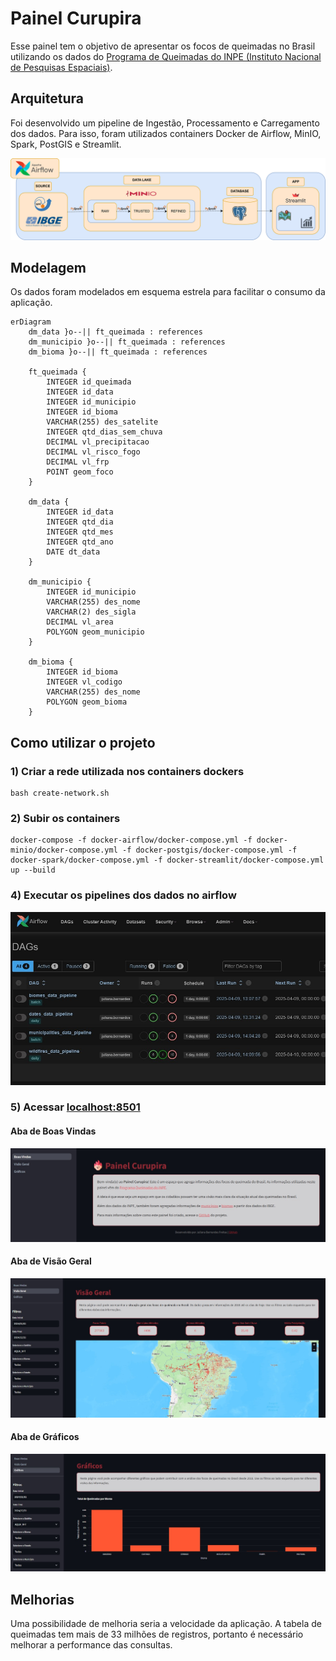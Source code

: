 # Painel Curupira

Esse painel tem o objetivo de apresentar os focos de queimadas no Brasil utilizando os dados do [Programa de Queimadas do INPE (Instituto Nacional de Pesquisas Espaciais)](https://terrabrasilis.dpi.inpe.br/queimadas/portal/dados-abertos/).

## Arquitetura

Foi desenvolvido um pipeline de Ingestão, Processamento e Carregamento dos dados. Para isso, foram utilizados containers Docker de Airflow, MinIO, Spark, PostGIS e Streamlit.

![Arquitetura](https://github.com/julianabfreitas/brazil-wildfires/blob/main/images/arquitetura.png)

## Modelagem

Os dados foram modelados em esquema estrela para facilitar o consumo da aplicação.

```mermaid
erDiagram
	dm_data }o--|| ft_queimada : references
	dm_municipio }o--|| ft_queimada : references
	dm_bioma }o--|| ft_queimada : references

	ft_queimada {
		INTEGER id_queimada
		INTEGER id_data
		INTEGER id_municipio
		INTEGER id_bioma
		VARCHAR(255) des_satelite
		INTEGER qtd_dias_sem_chuva
		DECIMAL vl_precipitacao
		DECIMAL vl_risco_fogo
		DECIMAL vl_frp
		POINT geom_foco
	}

	dm_data {
		INTEGER id_data
		INTEGER qtd_dia
		INTEGER qtd_mes
		INTEGER qtd_ano
		DATE dt_data
	}

	dm_municipio {
		INTEGER id_municipio
		VARCHAR(255) des_nome
		VARCHAR(2) des_sigla
		DECIMAL vl_area
		POLYGON geom_municipio
	}

	dm_bioma {
		INTEGER id_bioma
		INTEGER vl_codigo
		VARCHAR(255) des_nome
		POLYGON geom_bioma
	}
```

## Como utilizar o projeto

### 1) Criar a rede utilizada nos containers dockers

```
bash create-network.sh
```

### 2) Subir os containers

```
docker-compose -f docker-airflow/docker-compose.yml -f docker-minio/docker-compose.yml -f docker-postgis/docker-compose.yml -f docker-spark/docker-compose.yml -f docker-streamlit/docker-compose.yml up --build
```

### 4) Executar os pipelines dos dados no airflow
![Airflow](https://github.com/julianabfreitas/brazil-wildfires/blob/main/images/airflow-print.jpg)

### 5) Acessar [localhost:8501](http://localhost:8501/)

#### Aba de Boas Vindas
![Boas Vindas](https://github.com/julianabfreitas/brazil-wildfires/blob/main/images/boas-vindas.jpg)

#### Aba de Visão Geral
![Visão Geral](https://github.com/julianabfreitas/brazil-wildfires/blob/main/images/visao-geral.jpg)

#### Aba de Gráficos
![Visão Geral](https://github.com/julianabfreitas/brazil-wildfires/blob/main/images/graficos.jpg)

## Melhorias
Uma possibilidade de melhoria seria a velocidade da aplicação. A tabela de queimadas tem mais de 33 milhões de registros, portanto é necessário melhorar a performance das consultas. 
